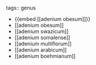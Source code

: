 tags:: genus

- {{embed [[adenium obesum]]}}
- [[adenium obesum]]
- [[adenium swazicum]]
- [[adenium somalense]]
- [[adenium multiflorum]]
- [[adenium arabicum]]
- [[adenium boehmianum]]